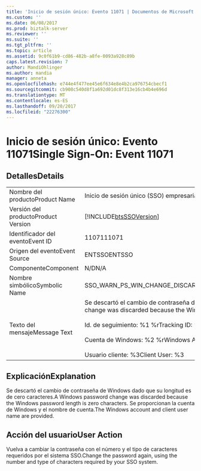 ```yaml
---
title: 'Inicio de sesión único: Evento 11071 | Documentos de Microsoft'
ms.custom: ''
ms.date: 06/08/2017
ms.prod: biztalk-server
ms.reviewer: ''
ms.suite: ''
ms.tgt_pltfrm: ''
ms.topic: article
ms.assetid: 9c0f61b9-cd86-482b-a8fe-0093a928c89b
caps.latest.revision: 7
author: MandiOhlinger
ms.author: mandia
manager: anneta
ms.openlocfilehash: e744e4f477ee45e6f634e8e4b2ca976754cbecf1
ms.sourcegitcommit: cb908c540d8f1a692d01dc8f313e16cb4b4e696d
ms.translationtype: MT
ms.contentlocale: es-ES
ms.lasthandoff: 09/20/2017
ms.locfileid: "22276300"
---
```

# <a name="single-sign-on-event-11071"></a><span data-ttu-id="96b03-102">Inicio de sesión único: Evento 11071</span><span class="sxs-lookup"><span data-stu-id="96b03-102">Single Sign-On: Event 11071</span></span>
## <a name="details"></a><span data-ttu-id="96b03-103">Detalles</span><span class="sxs-lookup"><span data-stu-id="96b03-103">Details</span></span>  
  
|||  
|-|-|  
|<span data-ttu-id="96b03-104">Nombre del producto</span><span class="sxs-lookup"><span data-stu-id="96b03-104">Product Name</span></span>|<span data-ttu-id="96b03-105">Inicio de sesión único (SSO) empresarial</span><span class="sxs-lookup"><span data-stu-id="96b03-105">Enterprise Single Sign-On</span></span>|  
|<span data-ttu-id="96b03-106">Versión del producto</span><span class="sxs-lookup"><span data-stu-id="96b03-106">Product Version</span></span>|[!INCLUDE[btsSSOVersion](../includes/btsssoversion-md.md)]|  
|<span data-ttu-id="96b03-107">Identificador del evento</span><span class="sxs-lookup"><span data-stu-id="96b03-107">Event ID</span></span>|<span data-ttu-id="96b03-108">11071</span><span class="sxs-lookup"><span data-stu-id="96b03-108">11071</span></span>|  
|<span data-ttu-id="96b03-109">Origen del evento</span><span class="sxs-lookup"><span data-stu-id="96b03-109">Event Source</span></span>|<span data-ttu-id="96b03-110">ENTSSO</span><span class="sxs-lookup"><span data-stu-id="96b03-110">ENTSSO</span></span>|  
|<span data-ttu-id="96b03-111">Componente</span><span class="sxs-lookup"><span data-stu-id="96b03-111">Component</span></span>|<span data-ttu-id="96b03-112">N/D</span><span class="sxs-lookup"><span data-stu-id="96b03-112">N/A</span></span>|  
|<span data-ttu-id="96b03-113">Nombre simbólico</span><span class="sxs-lookup"><span data-stu-id="96b03-113">Symbolic Name</span></span>|<span data-ttu-id="96b03-114">SSO_WARN_PS_WIN_CHANGE_DISCARDED_ZERO_LENGTH</span><span class="sxs-lookup"><span data-stu-id="96b03-114">SSO_WARN_PS_WIN_CHANGE_DISCARDED_ZERO_LENGTH</span></span>|  
|<span data-ttu-id="96b03-115">Texto del mensaje</span><span class="sxs-lookup"><span data-stu-id="96b03-115">Message Text</span></span>|<span data-ttu-id="96b03-116">Se descartó el cambio de contraseña de Windows dado que su longitud es de cero caracteres.%r</span><span class="sxs-lookup"><span data-stu-id="96b03-116">A Windows password change was discarded because the Windows password length is zero characters.%r</span></span><br /><br /> <span data-ttu-id="96b03-117">Id. de seguimiento: %1 %r</span><span class="sxs-lookup"><span data-stu-id="96b03-117">Tracking ID: %1%r</span></span><br /><br /> <span data-ttu-id="96b03-118">Cuenta de Windows: %2 %r</span><span class="sxs-lookup"><span data-stu-id="96b03-118">Windows Account: %2%r</span></span><br /><br /> <span data-ttu-id="96b03-119">Usuario cliente: %3</span><span class="sxs-lookup"><span data-stu-id="96b03-119">Client User: %3</span></span>|  
  
## <a name="explanation"></a><span data-ttu-id="96b03-120">Explicación</span><span class="sxs-lookup"><span data-stu-id="96b03-120">Explanation</span></span>  
 <span data-ttu-id="96b03-121">Se descartó el cambio de contraseña de Windows dado que su longitud es de cero caracteres.</span><span class="sxs-lookup"><span data-stu-id="96b03-121">A Windows password change was discarded because the Windows password length is zero characters.</span></span> <span data-ttu-id="96b03-122">Se proporcionan la cuenta de Windows y el nombre de cuenta.</span><span class="sxs-lookup"><span data-stu-id="96b03-122">The Windows account and client user name are provided.</span></span>  
  
## <a name="user-action"></a><span data-ttu-id="96b03-123">Acción del usuario</span><span class="sxs-lookup"><span data-stu-id="96b03-123">User Action</span></span>  
 <span data-ttu-id="96b03-124">Vuelva a cambiar la contraseña con el número y el tipo de caracteres requeridos por el sistema SSO.</span><span class="sxs-lookup"><span data-stu-id="96b03-124">Change the password again, using the number and type of characters required by your SSO system.</span></span>